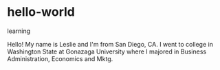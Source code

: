 # hello-world
learning 

Hello!
My name is Leslie and I'm from San Diego, CA. I went to college in Washington State at Gonazaga University where I majored in Business Administration, Economics and Mktg. 
